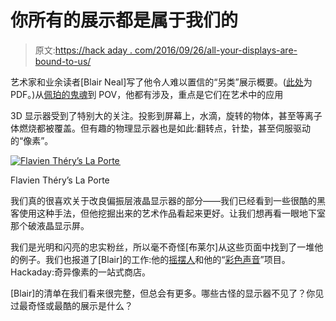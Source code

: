 # 你所有的展示都是属于我们的

> 原文:[https://hack aday . com/2016/09/26/all-your-displays-are-bound-to-us/](https://hackaday.com/2016/09/26/all-your-displays-are-belong-to-us/)

艺术家和业余读者[Blair Neal]写了他令人难以置信的“另类”展示概要。([此处](http://blairneal.com/download/1421/)为 PDF。)从[佩珀的鬼魂](https://en.wikipedia.org/wiki/Pepper%27s_ghost)到 POV，他都有涉及，重点是它们在艺术中的应用

3D 显示器受到了特别大的关注。投影到屏幕上，水滴，旋转的物体，甚至等离子体燃烧都被覆盖。但有趣的物理显示器也是如此:翻转点，针垫，甚至伺服驱动的“像素”。

[![Flavien Théry’s La Porte ](../Images/c9126efb90fcd3c8b999004e8e6db2ed.png)](https://hackaday.com/wp-content/uploads/2016/09/16it25jld12mjjrnbfwj6ia.jpeg)

Flavien Théry’s La Porte

我们真的很喜欢关于改良偏振层液晶显示器的部分——我们已经看到一些很酷的黑客使用这种手法，但他挖掘出来的艺术作品看起来更好。让我们想再看一眼地下室那个破液晶显示屏。

我们是光明和闪亮的忠实粉丝，所以毫不奇怪[布莱尔]从这些页面中找到了一堆他的例子。我们也报道了[Blair]的工作:他的[摇摆人](http://hackaday.com/2010/11/17/crt-art-wobbulator/)和他的“[彩色声音](http://hackaday.com/2010/05/10/color-a-sound/)”项目。Hackaday:奇异像素的一站式商店。

[Blair]的清单在我们看来很完整，但总会有更多。哪些古怪的显示器不见了？你见过最奇怪或最酷的展示是什么？
